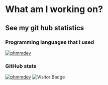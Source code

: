 # What am I working on? 

## See my git hub statistics

### Programming languages that I used

[![phmmdev](https://github-readme-stats.vercel.app/api/top-langs/?username=phmmdev&layout=compact&&show_icons=true&theme=dracula&hide_title=true&count_private=true)](https://github.com/phmmdev)

### GitHub stats

[![phmmdev](https://github-readme-stats.vercel.app/api?username=phmmdev&show_icons=true&theme=dracula&hide_title=true&count_private=true)](https://github.com/phmmdev)
![Visitor Badge](https://visitor-badge.laobi.icu/badge?page_id=phmmdev)
